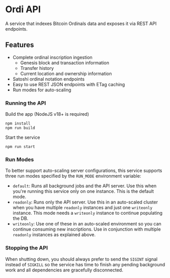# Ordi API

A service that indexes Bitcoin Ordinals data and exposes it via REST API endpoints.

## Features

* Complete ordinal inscription ingestion
    * Genesis block and transaction information
    * Transfer history
    * Current location and ownership information
* Satoshi ordinal notation endpoints
* Easy to use REST JSON endpoints with ETag caching
* Run modes for auto-scaling

### Running the API

Build the app (NodeJS v18+ is required)
```
npm install
npm run build
```

Start the service
```
npm run start
```

### Run Modes

To better support auto-scaling server configurations, this service supports three run modes
specified by the `RUN_MODE` environment variable:

* `default`: Runs all background jobs and the API server. Use this when you're running this service
  only on one instance. This is the default mode.
* `readonly`: Runs only the API server. Use this in an auto-scaled cluster when you have multiple
  `readonly` instances and just one `writeonly` instance. This mode needs a `writeonly` instance to
  continue populating the DB.
* `writeonly`: Use one of these in an auto-scaled environment so you can continue consuming new
  inscriptions. Use in conjunction with multiple `readonly` instances as explained above.

### Stopping the API

When shutting down, you should always prefer to send the `SIGINT` signal instead of `SIGKILL` so
the service has time to finish any pending background work and all dependencies are gracefully
disconnected.